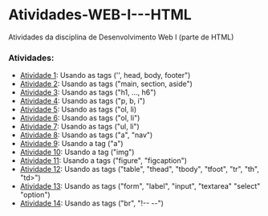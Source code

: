 # Atividades-WEB-I---HTML
Atividades da disciplina de Desenvolvimento Web I (parte de HTML)

### Atividades:
- [Atividade 1](atividade01.html):  Usando as tags ('<html>', head, body, footer")
- [Atividade 2](atividade02.html):  Usando as tags ("main, section, aside")
- [Atividade 3](atividade03.html):  Usando as tags ("h1, ..., h6")
- [Atividade 4](atividade04.html):  Usando as tags ("p, b, i")
- [Atividade 5](atividade05.html):  Usando as tags ("ol, li)
- [Atividade 6](atividade06.html):  Usando as tags ("ol, li")
- [Atividade 7](atividade07.html):  Usando as tags ("ul, li")
- [Atividade 8](atividade08.html):  Usando as tags ("a", "nav")
- [Atividade 9](atividade09.html):  Usando a tag ("a")
- [Atividade 10](atividade10.html): Usando a tag ("img")
- [Atividade 11](atividade11.html): Usando a tags ("figure", "figcaption")
- [Atividade 12](atividade12.html): Usando as tags ("table", "thead", "tbody", "tfoot", "tr", "th", "td>")
- [Atividade 13](atividade13.html): Usando as tags ("form", "label", "input", "textarea" "select" "option")
- [Atividade 14](atividade14.html): Usando as tags ("br", "!-- --") 
